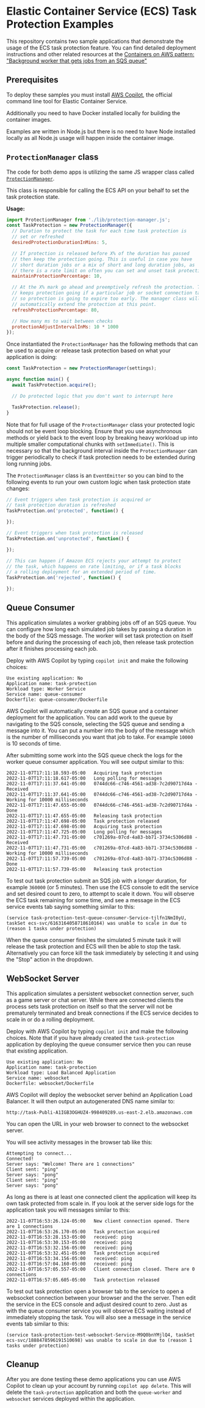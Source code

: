 # Elastic Container Service (ECS) Task Protection Examples

This repository contains two sample applications that demonstrate
the usage of the ECS task protection feature. You can find detailed deployment
instructions and other related resources at the [Containers on AWS pattern: "Background worker that gets jobs from an SQS queue"](https://containersonaws.com/pattern/background-worker-sqs-queue-container-copilot)

## Prerequisites

To deploy these samples you must install [AWS Copilot](https://aws.github.io/copilot-cli/),
the official command line tool for Elastic Container Service.

Additionally you need to have Docker installed locally for building the container images.

Examples are written in Node.js but there is no need to have Node installed locally
as all Node.js usage will happen inside the container image.

## `ProtectionManager` class

The code for both demo apps is utilizing the same JS wrapper class
called [`ProtectionManager`](/queue-consumer/lib/protection-manager.js).

This class is responsible for calling the ECS API on your behalf to set the task
protection state.

__Usage:__

```js
import ProtectionManager from './lib/protection-manager.js';
const TaskProtection = new ProtectionManager({
  // Duration to protect the task for each time task protection is
  // set or refreshed
  desiredProtectionDurationInMins: 5,

  // If protection is released before X% of the duration has passed
  // then keep the protection going. This is useful in case you have
  // short duration jobs or a mix of short and long duration jobs, as
  // there is a rate limit on often you can set and unset task protection.
  maintainProtectionPercentage: 10,

  // At the X% mark go ahead and preemptively refresh the protection. This
  // keeps protection going if a particular job or socket connection takes too long
  // so protection is going to expire too early. The manager class will
  // automatically extend the protection at this point.
  refreshProtectionPercentage: 80,

  // How many ms to wait between checks
  protectionAdjustIntervalInMs: 10 * 1000
});
```

Once instantiated the `ProtectionManager` has the following methods that can be used
to acquire or release task protection based on what your application is doing:

```js
const TaskProtection = new ProtectionManager(settings);

async function main() {
  await TaskProtection.acquire();

  // Do protected logic that you don't want to interrupt here

  TaskProtection.release();
}
```

Note that for full usage of the `ProtectionManager` class your protected
logic should not be event loop blocking. Ensure that you use asynchronous
methods or yield back to the event loop by breaking heavy workload up into
multiple smaller computational chunks with `setImmediate()`. This is necessary
so that the background interval inside the `ProtectionManager` can trigger
periodically to check if task protection needs to be extended during long
running jobs.

The `ProtectionManager` class is an `EventEmitter` so you
can bind to the following events to run your own custom logic when
task protection state changes:

```js
// Event triggers when task protection is acquired or
// task protection duration is refreshed
TaskProtection.on('protected', function() {

});

// Event triggers when task protection is released
TaskProtection.on('unprotected', function() {

});

// This can happen if Amazon ECS rejects your attempt to protect
// the task, which happens on rate limiting, or if a task blocks
// a rolling deployment for an extended period of time.
TaskProtection.on('rejected', function() {

});
```

## Queue Consumer

This application simulates a worker grabbing jobs off of an SQS queue.
You can configure how long each simulated job takes by passing a duration
in the body of the SQS message. The worker will set task protection on itself
before and during the processing of each job, then release task protection
after it finishes processing each job.

Deploy with AWS Copilot by typing `copilot init` and make the following choices:

```
Use existing application: No
Application name: task-protection
Workload type: Worker Service
Service name: queue-consumer
Dockerfile: queue-consumer/Dockerfile
```

AWS Copilot will automatically create an SQS queue and a container deployment
for the application. You can add work to the queue by navigating to the SQS
console, selecting the SQS queue and sending a message into it. You can put a number
into the body of the message which is the number of milliseconds you want that
job to take. For example `10000` is 10 seconds of time.

After submitting some work into the SQS queue check the logs for the worker queue
consumer application. You will see output similar to this:

```
2022-11-07T17:11:18.593-05:00	Acquiring task protection
2022-11-07T17:11:18.617-05:00	Long polling for messages
2022-11-07T17:11:37.641-05:00	0744dc66-c746-4561-ad38-7c2d90717d4a - Received
2022-11-07T17:11:37.641-05:00	0744dc66-c746-4561-ad38-7c2d90717d4a - Working for 10000 milliseconds
2022-11-07T17:11:47.655-05:00	0744dc66-c746-4561-ad38-7c2d90717d4a - Done
2022-11-07T17:11:47.655-05:00	Releasing task protection
2022-11-07T17:11:47.698-05:00	Task protection released
2022-11-07T17:11:47.698-05:00	Acquiring task protection
2022-11-07T17:11:47.725-05:00	Long polling for messages
2022-11-07T17:11:47.731-05:00	c701269a-07cd-4a83-bb71-3734c5306d88 - Received
2022-11-07T17:11:47.731-05:00	c701269a-07cd-4a83-bb71-3734c5306d88 - Working for 10000 milliseconds
2022-11-07T17:11:57.739-05:00	c701269a-07cd-4a83-bb71-3734c5306d88 - Done
2022-11-07T17:11:57.739-05:00	Releasing task protection
```

To test out task protection submit an SQS job with a longer duration, for example
`360000` (or 5 minutes). Then use the ECS console to edit the service and set
desired count to zero, to attempt to scale it down. You will observe the ECS task remaining
for some time, and see a message in the ECS service events tab saying something similar to this:

```
(service task-protection-test-queue-consumer-Service-tjlfn1NmI0yU, taskSet ecs-svc/6163164058718610164) was unable to scale in due to (reason 1 tasks under protection)
```

When the queue consumer finishes the simulated 5 minute task it will release the
task protection and ECS will then be able to stop the task. Alternatively you can
force kill the task immediately by selecting it and using the "Stop" action in the dropdown.

## WebSocket Server

This application simulates a persistent websocket connection server, such
as a game server or chat server. While there are connected clients the
process sets task protection on itself so that the server will not be
prematurely terminated and break connections if the ECS service decides to
scale in or do a rolling deployment.

Deploy with AWS Copilot by typing `copilot init` and make the following choices.
Note that if you have already created the `task-protection` application
by deploying the queue consumer service then you can reuse that existing application.

```
Use existing application: No
Application name: task-protection
Workload type: Load Balanced Application
Service name: websocket
Dockerfile: websocket/Dockerfile
```

AWS Copilot will deploy the websocket server behind an Application Load Balancer.
It will then output an autogenerated DNS name similar to:

```
http://task-Publi-A1IGB3OGHUZ4-998409289.us-east-2.elb.amazonaws.com
```

You can open the URL in your web browser to connect to the websocket server.

You will see activity messages in the browser tab like this:

```
Attempting to connect...
Connected!
Server says: "Welcome! There are 1 connections"
Client sent: "ping"
Server says: "pong"
Client sent: "ping"
Server says: "pong"
```

As long as there is at least one connected client the application will keep
its own task protected from scale in. If you look at the server side logs
for the application task you will messages similar to this:

```
2022-11-07T16:53:26.124-05:00	New client connection opened. There are 1 connections
2022-11-07T16:53:26.170-05:00	Task protection acquired
2022-11-07T16:53:28.153-05:00	received: ping
2022-11-07T16:53:30.153-05:00	received: ping
2022-11-07T16:53:32.156-05:00	received: ping
2022-11-07T16:53:32.451-05:00	Task protection acquired
2022-11-07T16:53:34.156-05:00	received: ping
2022-11-07T16:57:04.160-05:00	received: ping
2022-11-07T16:57:05.557-05:00	Client connection closed. There are 0 connections
2022-11-07T16:57:05.605-05:00	Task protection released
```

To test out task protection open a browser tab to the service to open a websocket connection between your browser and the the server.  Then edit the service in the ECS console and adjust desired count to zero.
Just as with the queue consumer service you will observe ECS waiting instead
of immediately stopping the task. You will also see a message in the service events tab
similar to this:

```
(service task-protection-test-websocket-Service-M9Q0bnYMjlQ4, taskSet ecs-svc/1888478596191510698) was unable to scale in due to (reason 1 tasks under protection)
```

## Cleanup

After you are done testing these demo applications you can use AWS Copilot to clean up
your account by running `copilot app delete`. This will delete the `task-protection` application
and both the `queue-worker` and `websocket` services deployed within the application.
